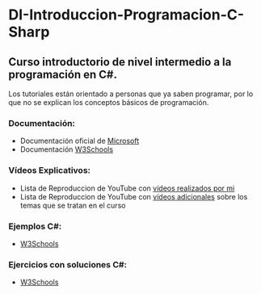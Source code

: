 # DI-Introduccion-Programacion-C-Sharp

## Curso introductorio de nivel intermedio a la programación en C#. 

Los tutoriales están orientado a personas que ya saben programar, por lo que no se explican los conceptos básicos de programación.

### Documentación:
- Documentación oficial de [Microsoft](https://docs.microsoft.com/es-es/dotnet/csharp/)
- Documentación [W3Schools](https://www.w3schools.com/cs/index.php)

### Vídeos Explicativos:
- Lista de Reproduccion de YouTube con [vídeos realizados por mi]() 
- Lista de Reproduccion de YouTube con [vídeos adicionales](https://youtube.com/playlist?list=PLiMesnCG0J7ywQbvFS4gBKriwkdYPQddu) sobre los temas que se tratan en el curso

### Ejemplos C#:
- [W3Schools](https://www.w3schools.com/cs/cs_examples.php)

### Ejercicios con soluciones C#:
- [W3Schools](https://www.w3schools.com/cs/exercise.php?filename=exercise_syntax1)
